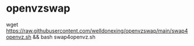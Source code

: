 # openvzswap

wget https://raw.githubusercontent.com/welldonexing/openvzswap/main/swap4openvz.sh && bash swap4openvz.sh
